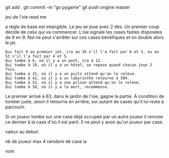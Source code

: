 git add .
git commit -m "go pygame"
git push origine master





jeu de l'oie read me

a règle de base est intangible. Le jeu se joue avec 2 dés. Un premier coup décide de celui qui va commencer. L'oie signale les cases fastes disposées de 9 en 9. Nul ne peut s'arrêter sur ces cases bénéfiques et on double alors le jet.

    Qui fait 9 au premier jet, ira au 26 s'il l'a fait par 6 et 3, ou au 53 s'il l'a fait par 4 et 5.
    Qui tombe à 6, où il y a un pont, ira à 12.
    Qui tombe à 19, où il y a un hôtel, se repose quand chacun joue 2 fois.
    Qui tombe à 31, où il y a un puits attend qu'on le relève.
    Qui tombe à 42, où il y a un labyrinthe retourne à 304.
    Qui tombe à 52, où il y a une prison attend qu'on le relève.
    Qui tombe à 58, où il y a la mort, recommence.

Le premier arrivé à 63, dans le jardin de l'oie, gagne la partie. À condition de tomber juste, sinon il retourne en arrière, sur autant de cases qu'il lui reste à parcourir.

Si un joueur tombe sur une case déjà occupée par un autre joueur il renvoie ce dernier à la case d'où il est parti. Il ne peut y avoir qu'un joueur par case. 


valeur au debut: 

nb de joueur max 4
ramdom dé
case 
ia

nom


